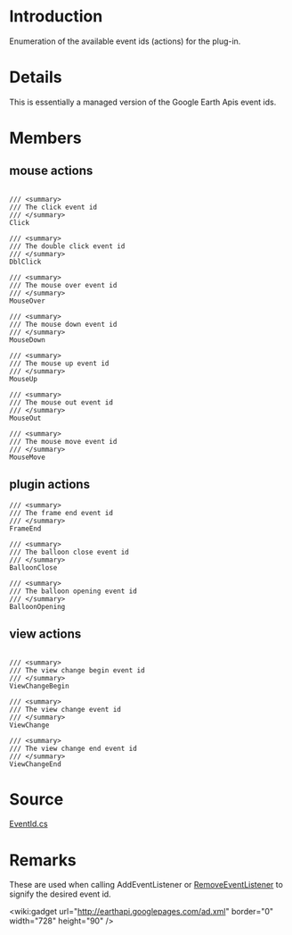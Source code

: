 

# Introduction #

Enumeration of the available event ids (actions) for the plug-in.

# Details #

This is essentially a managed version of the Google Earth Apis event ids.

# Members #

## mouse actions ##

```

/// <summary>
/// The click event id
/// </summary>
Click

/// <summary>
/// The double click event id
/// </summary>
DblClick

/// <summary>
/// The mouse over event id
/// </summary>
MouseOver

/// <summary>
/// The mouse down event id
/// </summary>
MouseDown

/// <summary>
/// The mouse up event id
/// </summary>
MouseUp

/// <summary>
/// The mouse out event id
/// </summary>
MouseOut

/// <summary>
/// The mouse move event id
/// </summary>
MouseMove

```

## plugin actions ##

```
/// <summary>
/// The frame end event id
/// </summary>
FrameEnd

/// <summary>
/// The balloon close event id
/// </summary>
BalloonClose

/// <summary>
/// The balloon opening event id
/// </summary>
BalloonOpening

```

## view actions ##

```

/// <summary>
/// The view change begin event id
/// </summary>
ViewChangeBegin

/// <summary>
/// The view change event id
/// </summary>
ViewChange

/// <summary>
/// The view change end event id
/// </summary>
ViewChangeEnd

```

# Source #

[EventId.cs](http://code.google.com/p/winforms-geplugin-control-library/source/browse/trunk/Enumerations/EventId.cs)

# Remarks #

These are used when calling AddEventListener or [RemoveEventListener](AddEventListener.md) to signify the desired event id.

&lt;wiki:gadget url="http://earthapi.googlepages.com/ad.xml" border="0" width="728" height="90" /&gt;